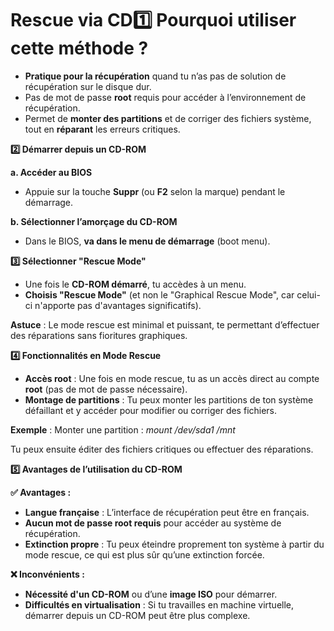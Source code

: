 # Rescue via CD**1️⃣ Pourquoi utiliser cette méthode ?**

- **Pratique pour la récupération** quand tu n’as pas de solution de récupération sur le disque dur.
- Pas de mot de passe **root** requis pour accéder à l’environnement de récupération.
- Permet de **monter des partitions** et de corriger des fichiers système, tout en **réparant** les erreurs critiques.

**2️⃣ Démarrer depuis un CD-ROM**

**a. Accéder au BIOS**

- Appuie sur la touche **Suppr** (ou **F2** selon la marque) pendant le démarrage.

**b. Sélectionner l’amorçage du CD-ROM**

- Dans le BIOS, **va dans le menu de démarrage** (boot menu).

**3️⃣ Sélectionner "Rescue Mode"**

- Une fois le **CD-ROM démarré**, tu accèdes à un menu.
- **Choisis "Rescue Mode"** (et non le "Graphical Rescue Mode", car celui-ci n'apporte pas d'avantages significatifs).

**Astuce** : Le mode rescue est minimal et puissant, te permettant d’effectuer des réparations sans fioritures graphiques.



**4️⃣ Fonctionnalités en Mode Rescue**

- **Accès root** : Une fois en mode rescue, tu as un accès direct au compte **root** (pas de mot de passe nécessaire).
- **Montage de partitions** : Tu peux monter les partitions de ton système défaillant et y accéder pour modifier ou corriger des fichiers.

**Exemple** : Monter une partition : *mount /dev/sda1 /mnt*

Tu peux ensuite éditer des fichiers critiques ou effectuer des réparations.



**5️⃣ Avantages de l’utilisation du CD-ROM**

**✅ Avantages :**

- **Langue française** : L’interface de récupération peut être en français.
- **Aucun mot de passe root requis** pour accéder au système de récupération.
- **Extinction propre** : Tu peux éteindre proprement ton système à partir du mode rescue, ce qui est plus sûr qu’une extinction forcée.

**❌ Inconvénients :**

- **Nécessité d'un CD-ROM** ou d’une **image ISO** pour démarrer.
- **Difficultés en virtualisation** : Si tu travailles en machine virtuelle, démarrer depuis un CD-ROM peut être plus complexe.
